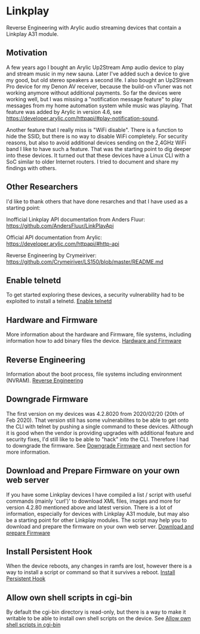 # Linkplay
Reverse Engineering with Arylic audio streaming devices that contain a Linkplay A31 module.

## Motivation
A few years ago I bought an Arylic Up2Stream Amp audio device to play and stream music in my new sauna. Later I've added such a device to give my good, but old stereo speakers a second life. I also bought an Up2Stream Pro device for my Denon AV receiver, because the build-on vTuner was not working anymore without additional payments. So far the devices were working well, but I was missing a "notification message feature" to play messages from my home automation system  while music was playing. That feature was added by Arylic in version 4.6, see https://developer.arylic.com/httpapi/#play-notification-sound. 

Another feature that I really miss is "WiFi disable". There is a function to hide the SSID, but there is no way to disable WiFi completely. For security reasons, but also to avoid additional devices sending on the 2,4GHz WiFi band I like to have such a feature. That was the starting point to dig deeper into these devices. It turned out that these devices have a Linux CLI with a SoC similar to older Internet routers. I tried to document and share my findings with others.

## Other Researchers
I'd like to thank others that have done resarches and that I have used as a starting point:

Inofficial Linkplay API documentation from Anders Fluur:
https://github.com/AndersFluur/LinkPlayApi

Official API documentation from Arylic:
https://developer.arylic.com/httpapi/#http-api

Reverse Engineering by Crymeiriver:
https://github.com/Crymeiriver/LS150/blob/master/README.md

## Enable telnetd
To get started exploring these devices, a security vulnerability had to be exploited to install a telnetd. [Enable telnetd](/TELNETD.md)

## Hardware and Firmware
More information about the hardware and Firmware, file systems, including information how to add binary files the device. [Hardware and Firmware](/Hardware.md)

## Reverse Engineering
Information about the boot process, file systems including environment (NVRAM). [Reverse Engineering](/boot-process.md)

## Downgrade Firmware
The first version on my devices was 4.2.8020 from 2020/02/20 (20th of Feb 2020). That version still has some vulnerabilites to be able to get onto the CLI with telnet by pushing a single command to these devices. Although it is good when the vendor is providing upgrades with additional feature and security fixes, I'd still like to be able to "hack" into the CLI. Therefore I had to downgrade the firmware. See [Downgrade Firmware](/Downgrade.md) and next section for more information.

## Download and Prepare Firmware on your own web server
If you have some Linkplay devices I have compiled a list / script with useful commands (mainly 'curl')' to download XML files, images and more for version 4.2.80 mentioned above and latest version. There is a lot of information, especially for devices with Linkplay A31 module, but may also be a starting point for other Linkplay modules. The script may help you to download and prepare the firmware on your own web server. [Download and prepare Firmware](/download-firmware.md)

## Install Persistent Hook
When the device reboots, any changes in ramfs are lost, however there is a way to install a script or command so that it survives a reboot. [Install Persistent Hook](/persistent-hook.md)

## Allow own shell scripts in cgi-bin
By default the cgi-bin directory is read-only, but there is a way to make it writable to be able to install own shell scripts on the device. See [Allow own shell scripts in cgi-bin](/cgi-bin.md)
